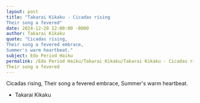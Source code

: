 ```yaml
---
layout: post
title: "Takarai Kikaku - Cicadas rising 
Their song a fevered"
date: 2024-12-28 12:00:00 -0000
author: Takarai Kikaku
quote: "Cicadas rising, 
Their song a fevered embrace, 
Summer's warm heartbeat."
subject: Edo Period Haiku
permalink: /Edo Period Haiku/Takarai Kikaku/Takarai Kikaku - Cicadas rising 
Their song a fevered
---
```


Cicadas rising, 
Their song a fevered embrace, 
Summer's warm heartbeat.

- Takarai Kikaku
